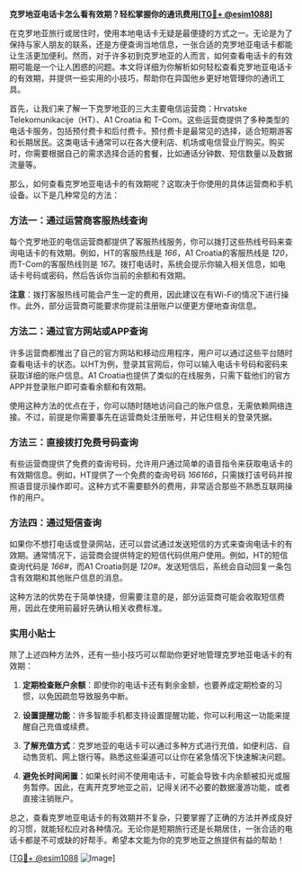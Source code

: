 **克罗地亚电话卡怎么看有效期？轻松掌握你的通讯费用[[TG💪+ @esim1088](https://t.me/s/esim1088)]**

在克罗地亚旅行或居住时，使用本地电话卡无疑是最便捷的方式之一。无论是为了保持与家人朋友的联系，还是方便查询当地信息，一张合适的克罗地亚电话卡都能让生活更加便利。然而，对于许多初到克罗地亚的人而言，如何查看电话卡的有效期可能是一个让人困惑的问题。本文将详细为你解析如何轻松查看克罗地亚电话卡的有效期，并提供一些实用的小技巧，帮助你在异国他乡更好地管理你的通讯工具。

首先，让我们来了解一下克罗地亚的三大主要电信运营商：Hrvatske Telekomunikacije（HT）、A1 Croatia 和 T-Com。这些运营商提供了多种类型的电话卡服务，包括预付费卡和后付费卡。预付费卡是最常见的选择，适合短期游客和长期居民。这类电话卡通常可以在各大便利店、机场或电信营业厅购买。购买时，你需要根据自己的需求选择合适的套餐，比如通话分钟数、短信数量以及数据流量等。

那么，如何查看克罗地亚电话卡的有效期呢？这取决于你使用的具体运营商和手机设备。以下是几种常见的方法：

### 方法一：通过运营商客服热线查询

每个克罗地亚的电信运营商都提供了客服热线服务，你可以拨打这些热线号码来查询电话卡的有效期。例如，HT的客服热线是 *166*，A1 Croatia的客服热线是 *120*，而T-Com的客服热线则是 *167*。拨打电话时，系统会提示你输入相关信息，如电话卡号码或密码，然后告诉你当前的余额和有效期。

**注意**：拨打客服热线可能会产生一定的费用，因此建议在有Wi-Fi的情况下进行操作。此外，部分运营商可能要求你提前注册账户以便更方便地查询信息。

### 方法二：通过官方网站或APP查询

许多运营商都推出了自己的官方网站和移动应用程序，用户可以通过这些平台随时查看电话卡的状态。以HT为例，登录其官网后，你可以输入电话卡号码和密码来获取详细的账户信息。A1 Croatia也提供了类似的在线服务，只需下载他们的官方APP并登录账户即可查看余额和有效期。

使用这种方法的优点在于，你可以随时随地访问自己的账户信息，无需依赖网络连接。不过，前提是你需要事先在运营商处注册账号，并记住相关的登录凭据。

### 方法三：直接拨打免费号码查询

有些运营商提供了免费的查询号码，允许用户通过简单的语音指令来获取电话卡的有效期信息。例如，HT提供了一个免费的查询号码 *166166*，只需拨打该号码并按照语音提示操作即可。这种方式不需要额外的费用，非常适合那些不熟悉互联网操作的用户。

### 方法四：通过短信查询

如果你不想打电话或登录网站，还可以尝试通过发送短信的方式来查询电话卡的有效期。通常情况下，运营商会提供特定的短信代码供用户使用。例如，HT的短信查询代码是 *166#*，而A1 Croatia则是 *120#*。发送短信后，系统会自动回复一条包含有效期和其他账户信息的消息。

这种方法的优势在于简单快捷，但需要注意的是，部分运营商可能会收取短信费用，因此在使用前最好先确认相关收费标准。

### 实用小贴士

除了上述四种方法外，还有一些小技巧可以帮助你更好地管理克罗地亚电话卡的有效期：

1. **定期检查账户余额**：即使你的电话卡还有剩余金额，也要养成定期检查的习惯，以免因疏忽导致服务中断。
   
2. **设置提醒功能**：许多智能手机都支持设置提醒功能，你可以利用这一功能来提醒自己充值或续费。

3. **了解充值方式**：克罗地亚的电话卡可以通过多种方式进行充值，如便利店、自动售货机、网上银行等。熟悉这些渠道可以让你在紧急情况下快速解决问题。

4. **避免长时间闲置**：如果长时间不使用电话卡，可能会导致卡内余额被扣光或服务暂停。因此，在离开克罗地亚之前，记得关闭不必要的数据漫游功能，或者直接注销账户。

总之，查看克罗地亚电话卡的有效期并不复杂，只要掌握了正确的方法并养成良好的习惯，就能轻松应对各种情况。无论你是短期旅行还是长期居住，一张合适的电话卡都是不可或缺的好帮手。希望本文能为你的克罗地亚之旅提供有益的帮助！

[[TG💪+ @esim1088](https://t.me/s/esim1088) ![Image](https://i.postimg.cc/4NQfJmqS/Snipaste-2025-05-13-00-14-12.png)]